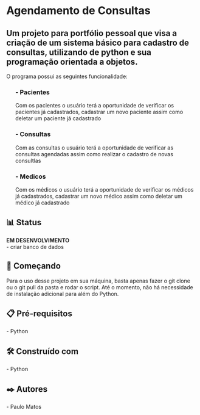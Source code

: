 <h1>Agendamento de Consultas</h1>
<h2>Um projeto para portfólio pessoal que visa a criação de um sistema básico para cadastro de consultas, utilizando de python e sua programação orientada a objetos.</h2>

<p>O programa possui as seguintes funcionalidade:</p>
<ul>
<h3>- Pacientes</h3>
  <p>Com os pacientes o usuário terá a oportunidade de verificar os pacientes já cadastrados, cadastrar um novo paciente assim como deletar um paciente já cadastrado</p>
<h3>- Consultas</h3>
  <p>Com as consultas o usuário terá a oportunidade de verificar as consultas agendadas assim como realizar o cadastro de novas consultlas</p>
<h3>- Medicos</h3>
    <p>Com os médicos o usuário terá a oportunidade de verificar os médicos já cadastrados, cadastrar um novo médico assim como deletar um médico já cadastrado</p>
</ul>

<h2>📊 Status</h2>
<b>EM DESENVOLVIMENTO</b><br>
- criar banco de dados

<h2>🚀 Começando</h2>
Para o uso desse projeto em sua máquina, basta apenas fazer o git clone ou o git pull da pasta e rodar o script. Até o momento, não há necessidade de instalação adicional para além do Python.

<h2>📋 Pré-requisitos</h2>
- Python

<h2>🛠️ Construído com</h2>
- Python

<h2>✒️ Autores</h2>
- Paulo Matos
